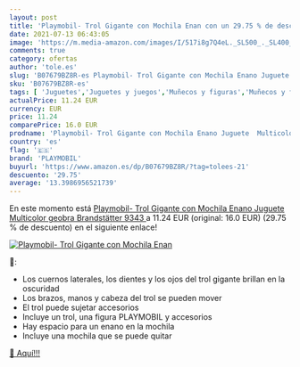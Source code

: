 ```yaml
---
layout: post
title: 'Playmobil- Trol Gigante con Mochila Enan con un 29.75 % de descuento'
date: 2021-07-13 06:43:05
image: 'https://m.media-amazon.com/images/I/517i8g7Q4eL._SL500_._SL400_.jpg'
comments: true
category: ofertas
author: 'tole.es'
slug: 'B07679BZ8R-es Playmobil- Trol Gigante con Mochila Enano Juguete...'
sku: 'B07679BZ8R-es'
tags: [ 'Juguetes','Juguetes y juegos','Muñecos y figuras','Muñecos y figuras de acción','playmobil','playmobil-', ]
actualPrice: 11.24 EUR
currency: EUR
price: 11.24
comparePrice: 16.0 EUR
prodname: 'Playmobil- Trol Gigante con Mochila Enano Juguete  Multicolor  geobra Brandstätter 9343 '
country: 'es'
flag: '🇪🇸'
brand: 'PLAYMOBIL'
buyurl: 'https://www.amazon.es/dp/B07679BZ8R/?tag=tolees-21'
descuento: '29.75'
average: '13.3986956521739'
---
```


En este momento está [Playmobil- Trol Gigante con Mochila Enano Juguete  Multicolor  geobra Brandstätter 9343 ](https://www.amazon.es/dp/B07679BZ8R/?tag=tolees-21) a 11.24 EUR (original: 16.0 EUR) (29.75 %  de descuento) en el siguiente enlace!

[![Playmobil- Trol Gigante con Mochila Enan](https://m.media-amazon.com/images/I/517i8g7Q4eL._SL500_._SL400_.jpg)](https://www.amazon.es/dp/B07679BZ8R/?tag=tolees-21)

🔎:

- Los cuernos laterales, los dientes y los ojos del trol gigante brillan en la oscuridad
- Los brazos, manos y cabeza del trol se pueden mover
- El trol puede sujetar accesorios
- Incluye un trol, una figura PLAYMOBIL y accesorios
- Hay espacio para un enano en la mochila
- Incluye una mochila que se puede quitar

[🛒 Aquí!!!](https://www.amazon.es/dp/B07679BZ8R/?tag=tolees-21)
